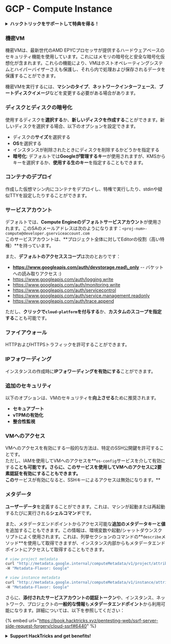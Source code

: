 # GCP - Compute Instance

<details>

<summary><strong>ハックトリックをサポートして特典を得る！</strong></summary>

* **HackTricksで会社の広告を見たい**場合や、**最新バージョンのPEASSを入手したい**場合は、[**SUBSCRIPTION PLANS**](https://github.com/sponsors/carlospolop)をチェックしてください！
* [**公式PEASS＆HackTricksグッズ**](https://peass.creator-spring.com)を手に入れる
* [**The PEASS Family**](https://opensea.io/collection/the-peass-family)を見つける、独占的な[**NFT**](https://opensea.io/collection/the-peass-family)のコレクション
* 💬 [**Discordグループ**](https://discord.gg/hRep4RUj7f)または[**Telegramグループ**](https://t.me/peass)に参加するか、**Twitter**でフォローする 🐦 [**@carlospolopm**](https://twitter.com/carlospolopm)
* **ハッキングのトリックを共有するには、**[**HackTricks**](https://github.com/carlospolop/hacktricks)と[**HackTricks Cloud**](https://github.com/carlospolop/hacktricks-cloud)のGitHubリポジトリにPRを提出してください。

</details>

### 機密VM

機密VMは、最新世代のAMD EPYCプロセッサが提供するハードウェアベースのセキュリティ機能を使用しています。これにはメモリの暗号化と安全な暗号化仮想化が含まれます。これらの機能により、VMはホストオペレーティングシステムとハイパーバイザーさえも保護し、それら内で処理および保存されるデータを保護することができます。

機密VMを実行するには、**マシンのタイプ**、**ネットワークインターフェース**、**ブートディスクイメージ**などを変更する必要がある場合があります。

### ディスクとディスクの暗号化

使用するディスクを**選択する**か、**新しいディスクを作成する**ことができます。新しいディスクを選択する場合、以下のオプションを設定できます。

* ディスクの**サイズ**を選択する
* **OS**を選択する
* インスタンスが削除されたときにディスクを削除するかどうかを指定する
* **暗号化**: デフォルトでは**Googleが管理するキー**が使用されますが、KMSからキーを選択するか、**使用する生のキー**を指定することもできます。

### コンテナのデプロイ

作成した仮想マシン内にコンテナをデプロイし、特権で実行したり、stdinや疑似TTYを設定したりすることができます。

### サービスアカウント

デフォルトでは、**Compute Engineのデフォルトサービスアカウント**が使用されます。このSAのメールアドレスは次のようになります：`<proj-num>-compute@developer.gserviceaccount.com`\
このサービスアカウントは、**プロジェクト全体に対してEditorの役割（高い特権）**を持っています。

また、**デフォルトのアクセススコープ**は次のとおりです：

* **https://www.googleapis.com/auth/devstorage.read\_only** -- バケットへの読み取りアクセス :)
* https://www.googleapis.com/auth/logging.write
* https://www.googleapis.com/auth/monitoring.write
* https://www.googleapis.com/auth/servicecontrol
* https://www.googleapis.com/auth/service.management.readonly
* https://www.googleapis.com/auth/trace.append

ただし、**クリックで`cloud-platform`を付与する**か、**カスタムのスコープを指定する**ことも可能です。

### ファイアウォール

HTTPおよびHTTPSトラフィックを許可することができます。

### IPフォワーディング

インスタンスの作成時に**IPフォワーディングを有効にする**ことができます。

### 追加のセキュリティ

以下のオプションは、VMのセキュリティを**向上させる**ために推奨されます。

* **セキュアブート**
* **vTPMの有効化**
* **整合性監視**

### VMへのアクセス

VMへのアクセスを有効にする一般的な方法は、特定のSSH公開鍵を許可することです。\
ただし、IAMを使用してVMへのアクセスを**`os-config`サービスを介して有効にする**ことも可能です。さらに、このサービスを使用してVMへのアクセスに2要素認証を有効にすることもできます。\
この**サービスが有効になると、SSHキーによるアクセスは無効になります。**

### メタデータ

**ユーザーデータ**を定義することができます。これは、マシンが起動または再起動するたびに実行される**シェルコマンド**です。

また、メタデータエンドポイントからアクセス可能な**追加のメタデータキーと値**を追加することもできます。この情報は、環境変数や起動/シャットダウンスクリプトによく使用されます。これは、列挙セクションのコマンドの**`describe`メソッド**を使用して取得できますが、インスタンス内部からもメタデータエンドポイントにアクセスして取得することもできます。
```bash
# view project metadata
curl "http://metadata.google.internal/computeMetadata/v1/project/attributes/?recursive=true&alt=text" \
-H "Metadata-Flavor: Google"

# view instance metadata
curl "http://metadata.google.internal/computeMetadata/v1/instance/attributes/?recursive=true&alt=text" \
-H "Metadata-Flavor: Google"
```
さらに、**添付されたサービスアカウントの認証トークン**や、インスタンス、ネットワーク、プロジェクトの**一般的な情報**も**メタデータエンドポイント**から利用可能になります。詳細については、以下を参照してください：&#x20;

{% embed url="https://book.hacktricks.xyz/pentesting-web/ssrf-server-side-request-forgery/cloud-ssrf#6440" %}

<details>

<summary><strong>Support HackTricks and get benefits!</strong></summary>

* もし、**あなたの会社をHackTricksで宣伝したい**場合や、**最新バージョンのPEASSにアクセスしたい**場合は、[**SUBSCRIPTION PLANS**](https://github.com/sponsors/carlospolop)をチェックしてください！
* [**公式のPEASS＆HackTricksグッズ**](https://peass.creator-spring.com)を手に入れましょう
* [**The PEASS Family**](https://opensea.io/collection/the-peass-family)を見つけて、独占的な[**NFT**](https://opensea.io/collection/the-peass-family)のコレクションを発見しましょう
* 💬 [**Discordグループ**](https://discord.gg/hRep4RUj7f)または[**Telegramグループ**](https://t.me/peass)に**参加**するか、**Twitter**で私をフォローしましょう 🐦 [**@carlospolopm**](https://twitter.com/carlospolopm)**.**
* **ハッキングのトリックを共有するために、PRを** [**HackTricks**](https://github.com/carlospolop/hacktricks) **および** [**HackTricks Cloud**](https://github.com/carlospolop/hacktricks-cloud) **のGitHubリポジトリに提出してください。**

</details>
